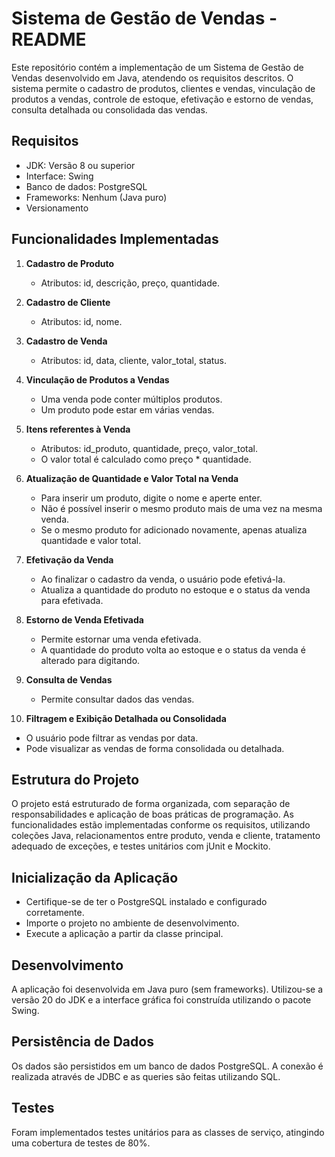 # Sistema de Gestão de Vendas - README

Este repositório contém a implementação de um Sistema de Gestão de Vendas desenvolvido em Java, atendendo os requisitos descritos. O sistema permite o cadastro de produtos, clientes e vendas, vinculação de produtos a vendas, controle de estoque, efetivação e estorno de vendas, consulta detalhada ou consolidada das vendas.

## Requisitos

- JDK: Versão 8 ou superior
- Interface: Swing
- Banco de dados: PostgreSQL
- Frameworks: Nenhum (Java puro)
- Versionamento

## Funcionalidades Implementadas

1. **Cadastro de Produto**
   - Atributos: id, descrição, preço, quantidade.

2. **Cadastro de Cliente**
   - Atributos: id, nome.

3. **Cadastro de Venda**
   - Atributos: id, data, cliente, valor_total, status.

4. **Vinculação de Produtos a Vendas**
   - Uma venda pode conter múltiplos produtos.
   - Um produto pode estar em várias vendas.

5. **Itens referentes à Venda**
   - Atributos: id_produto, quantidade, preço, valor_total.
   - O valor total é calculado como preço * quantidade.

6. **Atualização de Quantidade e Valor Total na Venda**
   - Para inserir um produto, digite o nome e aperte enter.
   - Não é possível inserir o mesmo produto mais de uma vez na mesma venda.
   - Se o mesmo produto for adicionado novamente, apenas atualiza quantidade e valor total.

7. **Efetivação da Venda**
   - Ao finalizar o cadastro da venda, o usuário pode efetivá-la.
   - Atualiza a quantidade do produto no estoque e o status da venda para efetivada.

8. **Estorno de Venda Efetivada**
   - Permite estornar uma venda efetivada.
   - A quantidade do produto volta ao estoque e o status da venda é alterado para digitando.

9. **Consulta de Vendas**
   - Permite consultar dados das vendas.

10. **Filtragem e Exibição Detalhada ou Consolidada**
   - O usuário pode filtrar as vendas por data.
   - Pode visualizar as vendas de forma consolidada ou detalhada.

## Estrutura do Projeto

O projeto está estruturado de forma organizada, com separação de responsabilidades e aplicação de boas práticas de programação. As funcionalidades estão implementadas conforme os requisitos, utilizando coleções Java, relacionamentos entre produto, venda e cliente, tratamento adequado de exceções, e testes unitários com jUnit e Mockito.

## Inicialização da Aplicação

- Certifique-se de ter o PostgreSQL instalado e configurado corretamente.
- Importe o projeto no ambiente de desenvolvimento.
- Execute a aplicação a partir da classe principal.

## Desenvolvimento

A aplicação foi desenvolvida em Java puro (sem frameworks). Utilizou-se a versão 20 do JDK e a interface gráfica foi construída utilizando o pacote Swing.

## Persistência de Dados

Os dados são persistidos em um banco de dados PostgreSQL. A conexão é realizada através de JDBC e as queries são feitas utilizando SQL.

## Testes

Foram implementados testes unitários para as classes de serviço, atingindo uma cobertura de testes de 80%.


